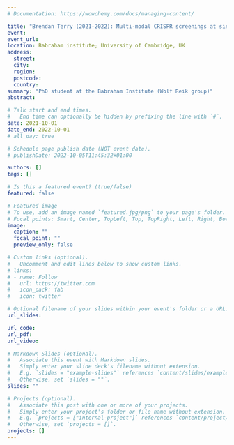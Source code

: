 ```yaml
---
# Documentation: https://wowchemy.com/docs/managing-content/

title: "Brendan Terry (2021-2022): Multi-modal CRISPR screenings at single-cell resolution"
event:
event_url:
location: Babraham institute; University of Cambridge, UK
address:
  street:
  city:
  region:
  postcode:
  country:
summary: "PhD student at the Babraham Institute (Wolf Reik group)"
abstract:

# Talk start and end times.
#   End time can optionally be hidden by prefixing the line with `#`.
date: 2021-10-01
date_end: 2022-10-01
# all_day: true

# Schedule page publish date (NOT event date).
# publishDate: 2022-10-05T11:45:32+01:00

authors: []
tags: []

# Is this a featured event? (true/false)
featured: false

# Featured image
# To use, add an image named `featured.jpg/png` to your page's folder. 
# Focal points: Smart, Center, TopLeft, Top, TopRight, Left, Right, BottomLeft, Bottom, BottomRight.
image:
  caption: ""
  focal_point: ""
  preview_only: false

# Custom links (optional).
#   Uncomment and edit lines below to show custom links.
# links:
# - name: Follow
#   url: https://twitter.com
#   icon_pack: fab
#   icon: twitter

# Optional filename of your slides within your event's folder or a URL.
url_slides:

url_code:
url_pdf:
url_video:

# Markdown Slides (optional).
#   Associate this event with Markdown slides.
#   Simply enter your slide deck's filename without extension.
#   E.g. `slides = "example-slides"` references `content/slides/example-slides.md`.
#   Otherwise, set `slides = ""`.
slides: ""

# Projects (optional).
#   Associate this post with one or more of your projects.
#   Simply enter your project's folder or file name without extension.
#   E.g. `projects = ["internal-project"]` references `content/project/deep-learning/index.md`.
#   Otherwise, set `projects = []`.
projects: []
---
```


